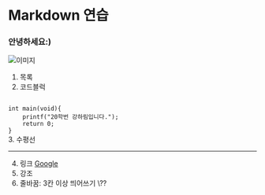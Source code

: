# Markdown 연습
### 안녕하세요:)
![이미지](https://cdn.pixabay.com/photo/2020/10/09/13/12/man-5640540_1280.jpg)
1. 목록 
2. 코드블럭
<prev>
<code>
int main(void){
    printf("20학번 강하림입니다.");
    return 0;
}
</code>
</pre>
3. 수평선 
   <hr/>

4. 링크
[Google](https://google.com, "google link")
5. 강조
6. 줄바꿈: 3칸 이상 띄어쓰기      \\??



